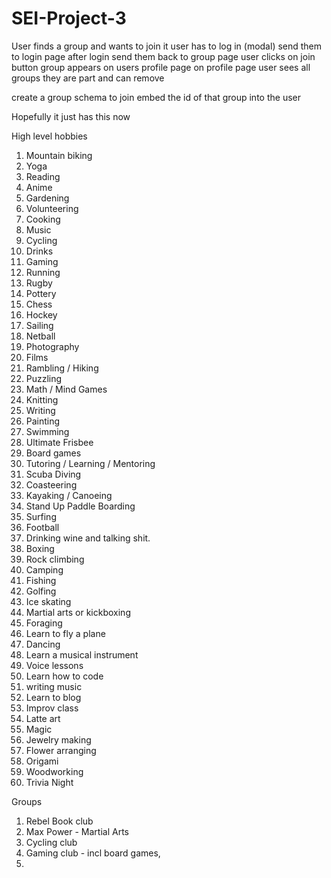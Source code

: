 # SEI-Project-3

User finds a group and wants to join it
user has to log in (modal)
send them to login page
after login send them back to group page
user clicks on join button 
group appears on users profile page
on profile page user sees all groups they are part and can remove 

create a group schema to join
embed the id of that group into the user 





Hopefully it just has this now

High level hobbies
1. Mountain biking
2. Yoga
3. Reading 
4. Anime
5. Gardening
6. Volunteering
7. Cooking
8. Music
9. Cycling
10. Drinks
11. Gaming
12. Running
13. Rugby
14. Pottery
15. Chess
16. Hockey
17. Sailing
18. Netball
19. Photography
20. Films
21. Rambling / Hiking
22. Puzzling
23. Math / Mind Games
24. Knitting
25. Writing
26. Painting
27. Swimming
28. Ultimate Frisbee
29. Board games
30. Tutoring / Learning / Mentoring
31. Scuba Diving
32. Coasteering
33. Kayaking / Canoeing 
34. Stand Up Paddle Boarding
35. Surfing
36. Football
37. Drinking wine and talking shit.
38. Boxing 
39. Rock climbing
40. Camping
41. Fishing
42. Golfing
43. Ice skating
44. Martial arts or kickboxing
45. Foraging
46. Learn to fly a plane
47. Dancing
48. Learn a musical instrument
49. Voice lessons
50. Learn how to code
51. writing music
52. Learn to blog
53. Improv class
54. Latte art
55. Magic
56. Jewelry making
57. Flower arranging
58. Origami
59. Woodworking
60. Trivia Night



Groups
1. Rebel Book club
2. Max Power - Martial Arts
3. Cycling club
4. Gaming club - incl board games, 
5. 
